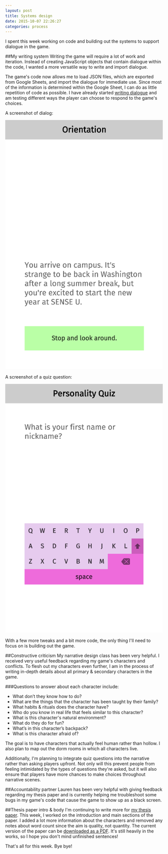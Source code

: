 ```yaml
---
layout: post
title: Systems design
date: 2015-10-07 22:26:27
categories: process
---
```


I spent this week working on code and building out the systems to support dialogue in the game.

##My writing system
Writing the game will require a lot of work and iteration. Instead of creating JavaScript objects that contain dialogue within the code, I wanted a more versatile way to write and import dialogue.

The game's code now allows me to load JSON files, which are exported from Google Sheets, and import the dialogue for immediate use. Since most of the information is determined within the Google Sheet, I can do as little repetition of code as possible. I have already started [writing dialogue](https://docs.google.com/spreadsheets/d/1ImZBpECHgRWr0kVnbZQuweu7LI0bBXjlRbs1xZoC1BA/edit?usp=sharing) and am testing different ways the player can choose to respond to the game's choices.

A screenshot of dialog:

![](/assets/img/posts/2015-10-07/game-home.png)

A screenshot of a quiz question:

![](/assets/img/posts/2015-10-07/game-quiz.png)

With a few more tweaks and a bit more code, the only thing I'll need to focus on is building out the game.

##Constructive criticism
My narrative design class has been very helpful. I received very useful feedback regarding my game's characters and conflicts. To flesh out my characters even further, I am in the process of writing in-depth details about all primary & secondary characters in the game.

###Questions to answer about each character include:

- What don’t they know how to do?
- What are the things that the character has been taught by their family?
- What habits & rituals does the character have?
- Who do you know in real life that feels similar to this character?
- What is this character's natural environment?
- What do they do for fun?
- What’s in this character’s backpack?
- What is this character afraid of?

The goal is to have characters that actually feel human rather than hollow. I also plan to map out the dorm rooms in which all characters live.

Additionally, I'm planning to integrate quiz questions into the narrative rather than asking players upfront. Not only will this prevent people from feeling intimidated by the types of questions they're asked, but it will also ensure that players have more chances to make choices throughout narrative scenes.

##Accountability partner
Lauren has been very helpful with giving feedback regarding my thesis paper and is currently helping me troubleshoot some bugs in my game's code that cause the game to show up as a black screen.

##Thesis paper intro & body
I'm continuing to write more for [my thesis paper](https://docs.google.com/document/d/1-8sv6ksHTsq8KLUZij2Z1yXVq1lIUNIEK2wlBo1FGBM/edit?usp=sharing). This week, I worked on the introduction and main sections of the paper. I added a lot more information about the characters and removed any notes about word count since the aim is quality, not quantity. The current version of the paper can be [downloaded as a PDF](/assets/docs/CattSmall_ThesisIntroductionBody%23_2015-10-07.pdf). It's still heavily in the works, so I hope you don't mind unfinished sentences!

That's all for this week. Bye bye!